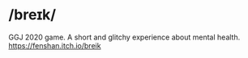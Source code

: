 # /breɪk/  
GGJ 2020 game. A short and glitchy experience about mental health.  
https://fenshan.itch.io/breik
